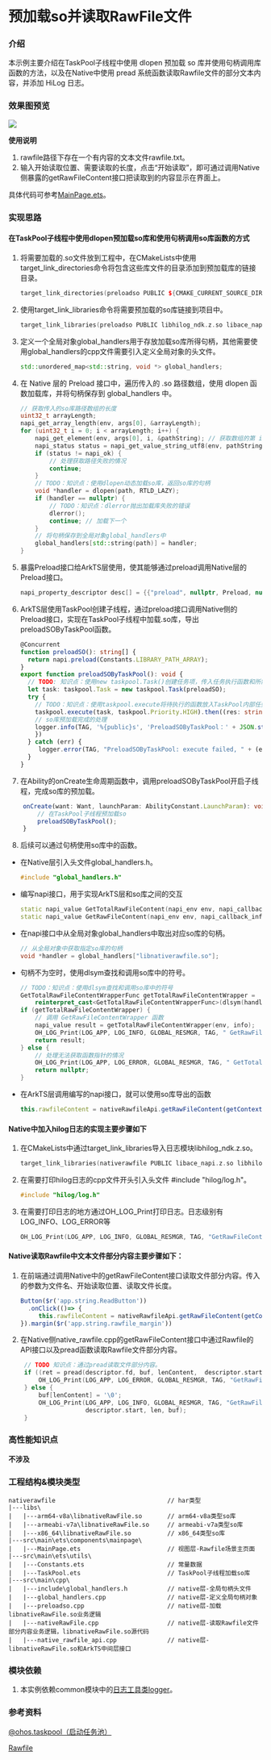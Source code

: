 # 预加载so并读取RawFile文件

### 介绍

本示例主要介绍在TaskPool子线程中使用 dlopen 预加载 so 库并使用句柄调用库函数的方法，以及在Native中使用 pread 系统函数读取Rawfile文件的部分文本内容，并添加 HiLog 日志。

### 效果图预览

![](../../product/entry/src/main/resources/base/media/raw_file.gif)

**使用说明**

1. rawfile路径下存在一个有内容的文本文件rawfile.txt。
2. 输入开始读取位置、需要读取的长度，点击“开始读取”，即可通过调用Native侧暴露的getRawFileContent接口把读取到的内容显示在界面上。

具体代码可参考[MainPage.ets](./src/main/ets/components/mainpage/MainPage.ets)。

### 实现思路

#### 在TaskPool子线程中使用dlopen预加载so库和使用句柄调用so库函数的方式

1. 将需要加载的.so文件放到工程中，在CMakeLists中使用target_link_directories命令将包含这些库文件的目录添加到预加载库的链接目录。

    ```c++
    target_link_directories(preloadso PUBLIC ${CMAKE_CURRENT_SOURCE_DIR}/../../../libs/${OHOS_ARCH}/)
    ```

2. 使用target_link_libraries命令将需要预加载的so库链接到项目中。

    ```c++
    target_link_libraries(preloadso PUBLIC libhilog_ndk.z.so libace_napi.z.so global_handlers libnativerawfile.so)
    ```

3. 定义一个全局对象global_handlers用于存放加载so库所得句柄，其他需要使用global_handlers的cpp文件需要引入定义全局对象的头文件。

    ```c++
    std::unordered_map<std::string, void *> global_handlers;
    ```

4. 在 Native 层的 Preload 接口中，遍历传入的 .so 路径数组，使用 dlopen 函数加载库，并将句柄保存到 global_handlers 中。

    ```c++
    // 获取传入的so库路径数组的长度
    uint32_t arrayLength;
    napi_get_array_length(env, args[0], &arrayLength);
    for (uint32_t i = 0; i < arrayLength; i++) {
        napi_get_element(env, args[0], i, &pathString); // 获取数组的第 i 个元素
        napi_status status = napi_get_value_string_utf8(env, pathString, path, sizeof(path), &pathLength);
        if (status != napi_ok) {
            // 处理获取路径失败的情况
            continue;
        }
        // TODO：知识点：使用dlopen动态加载so库，返回so库的句柄
        void *handler = dlopen(path, RTLD_LAZY);
        if (handler == nullptr) {
            // TODO：知识点：dlerror抛出加载库失败的错误
            dlerror();
            continue; // 加载下一个
        }
        // 将句柄保存到全局对象global_handlers中
        global_handlers[std::string(path)] = handler;
    }
    ```

5. 暴露Preload接口给ArkTS层使用，使其能够通过preload调用Native层的Preload接口。

    ```c++
    napi_property_descriptor desc[] = {{"preload", nullptr, Preload, nullptr, nullptr, nullptr, napi_default, nullptr}};
    ```

6. ArkTS层使用TaskPool创建子线程，通过preload接口调用Native侧的Preload接口，实现在TaskPool子线程中加载.so库，导出preloadSOByTaskPool函数。

    ```typescript
    @Concurrent
    function preloadSO(): string[] {
      return napi.preload(Constants.LIBRARY_PATH_ARRAY);
    }
    export function preloadSOByTaskPool(): void {
      // TODO: 知识点：使用new taskpool.Task()创建任务项，传入任务执行函数和所需参数
      let task: taskpool.Task = new taskpool.Task(preloadSO);
      try {
        // TODO：知识点：使用taskpool.execute将待执行的函数放入TaskPool内部任务队列等待执行
        taskpool.execute(task, taskpool.Priority.HIGH).then((res: string[]) => {
        // so库预加载完成的处理
        logger.info(TAG, '%{public}s', 'PreloadSOByTaskPool：' + JSON.stringify(res));
        })
      } catch (err) {
         logger.error(TAG, "PreloadSOByTaskPool: execute failed, " + (err as BusinessError).toString());
      }
    }
    ```

7. 在Ability的onCreate生命周期函数中，调用preloadSOByTaskPool开启子线程，完成so库的预加载。
```typescript
    onCreate(want: Want, launchParam: AbilityConstant.LaunchParam): void {
        // 在TaskPool子线程预加载so
        preloadSOByTaskPool();
    }
```

8. 后续可以通过句柄使用so库中的函数。

- 在Native层引入头文件global_handlers.h。

    ```c++
    #include "global_handlers.h"
    ```
- 编写napi接口，用于实现ArkTS层和so库之间的交互

    ```c++
    static napi_value GetTotalRawFileContent(napi_env env, napi_callback_info info){}
    static napi_value GetRawFileContent(napi_env env, napi_callback_info info) {}
    ```

- 在napi接口中从全局对象global_handlers中取出对应so库的句柄。

    ```c++
    // 从全局对象中获取指定so库的句柄
    void *handler = global_handlers["libnativerawfile.so"];
    ```

- 句柄不为空时，使用dlsym查找和调用so库中的符号。

    ```c++
    // TODO：知识点：使用dlsym查找和调用so库中的符号
    GetTotalRawFileContentWrapperFunc getTotalRawFileContentWrapper =
        reinterpret_cast<GetTotalRawFileContentWrapperFunc>(dlsym(handler, "GetTotalRawFileContentWrapper"));
    if (getTotalRawFileContentWrapper) {
        // 调用 GetRawFileContentWrapper 函数
        napi_value result = getTotalRawFileContentWrapper(env, info);
        OH_LOG_Print(LOG_APP, LOG_INFO, GLOBAL_RESMGR, TAG, " GetRawFileContentWrapper finish");
        return result;
    } else {
        // 处理无法获取函数指针的情况
        OH_LOG_Print(LOG_APP, LOG_ERROR, GLOBAL_RESMGR, TAG, " GetTotalRawFileContentWrapper fn failed");
        return nullptr;
    }
    ```

- 在ArkTS层调用编写的napi接口，就可以使用so库导出的函数

    ```typescript
    this.rawfileContent = nativeRawfileApi.getRawFileContent(getContext().resourceManager, 'rawfile.txt', 2, 5);
    ```

#### Native中加入hilog日志的实现主要步骤如下

1. 在CMakeLists中通过target_link_libraries导入日志模块libhilog_ndk.z.so。

   ```c++
   target_link_libraries(nativerawfile PUBLIC libace_napi.z.so libhilog_ndk.z.so librawfile.z.so)
   ```

2. 在需要打印hilog日志的cpp文件开头引入头文件 #include "hilog/log.h"。

   ```c
   #include "hilog/log.h"
   ```

3. 在需要打印日志的地方通过OH_LOG_Print打印日志。日志级别有LOG_INFO、LOG_ERROR等

   ```c++
   OH_LOG_Print(LOG_APP, LOG_INFO, GLOBAL_RESMGR, TAG, "GetRawFileContent Begin");
   ```

#### Native读取Rawfile中文本文件部分内容主要步骤如下：

1. 在前端通过调用Native中的getRawFileContent接口读取文件部分内容。传入的参数为文件名、开始读取位置、读取文件长度。

   ```typescript
   Button($r('app.string.ReadButton'))
     .onClick(()=> {
        this.rawfileContent = nativeRawfileApi.getRawFileContent(getContext().resourceManager, 'rawfile.txt', this.ReadStartPos, this.readLength);
   }).margin($r('app.string.rawfile_margin'))
   ```

2. 在Native侧native_rawfile.cpp的getRawFileContent接口中通过Rawfile的API接口以及pread函数读取Rawfile文件部分内容。
   ```c++
    // TODO 知识点：通过pread读取文件部分内容。
    if ((ret = pread(descriptor.fd, buf, lenContent,  descriptor.start + startPos)) == -1) {
        OH_LOG_Print(LOG_APP, LOG_ERROR, GLOBAL_RESMGR, TAG, "GetRawFileContent pread error!");
    } else {
        buf[lenContent] = '\0';
        OH_LOG_Print(LOG_APP, LOG_INFO, GLOBAL_RESMGR, TAG, "GetRawFileContent: %{public}ld: %{public}ld: %{public}s\n",
                     descriptor.start, len, buf);
    }
   ```

### 高性能知识点

**不涉及**

### 工程结构&模块类型

   ```
   nativerawfile                               // har类型
   |---libs\
   |   |---arm64-v8a\libnativeRawFile.so       // arm64-v8a类型so库
   |   |---armeabi-v7a\libnativeRawFile.so     // armeabi-v7a类型so库
   |   |---x86_64\libnativeRawFile.so          // x86_64类型so库
   |---src\main\ets\components\mainpage\
   |   |---MainPage.ets                        // 视图层-Rawfile场景主页面
   |---src\main\ets\utils\
   |   |---Constants.ets                       // 常量数据
   |   |---TaskPool.ets                        // TaskPool子线程加载so库
   |---src\main\cpp\
   |   |---include\global_handlers.h           // native层-全局句柄头文件
   |   |---global_handlers.cpp                 // native层-定义全局句柄对象
   |   |---preloadso.cpp                       // native层-加载libnativeRawFile.so业务逻辑
   |   |---nativeRawFile.cpp                   // native层-读取Rawfile文件部分内容业务逻辑，libnativeRawFile.so源代码
   |   |---native_rawfile_api.cpp              // native层-libnativeRawFile.so和ArkTS中间层接口
   ```

### 模块依赖

1. 本实例依赖common模块中的[日志工具类logger](../../common/utils/src/main/ets/log/Logger.ets)。

### 参考资料

[@ohos.taskpool（启动任务池）](https://developer.huawei.com/consumer/cn/doc/harmonyos-references/js-apis-taskpool-0000001774280766)

[Rawfile](https://developer.huawei.com/consumer/cn/doc/harmonyos-references/rawfile-0000001770391656)

